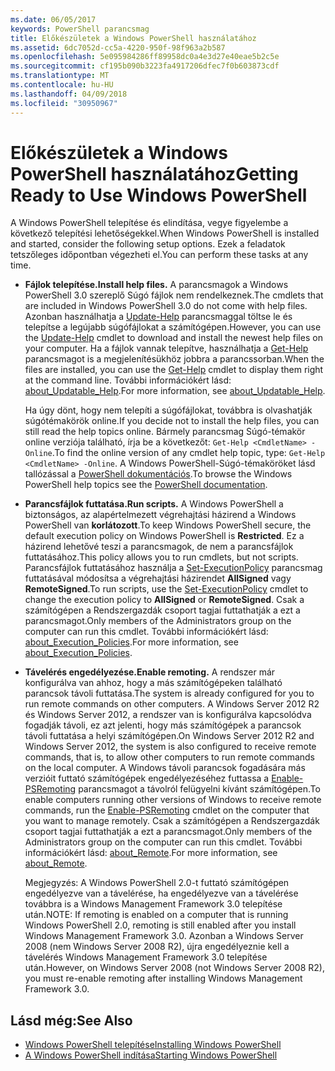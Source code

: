 ```yaml
---
ms.date: 06/05/2017
keywords: PowerShell parancsmag
title: Előkészületek a Windows PowerShell használatához
ms.assetid: 6dc7052d-cc5a-4220-950f-98f963a2b587
ms.openlocfilehash: 5e095984286ff89958dc0a4e3d27e40eae5b2c5e
ms.sourcegitcommit: cf195b090b3223fa4917206dfec7f0b603873cdf
ms.translationtype: MT
ms.contentlocale: hu-HU
ms.lasthandoff: 04/09/2018
ms.locfileid: "30950967"
---
```

# <a name="getting-ready-to-use-windows-powershell"></a><span data-ttu-id="bec5a-103">Előkészületek a Windows PowerShell használatához</span><span class="sxs-lookup"><span data-stu-id="bec5a-103">Getting Ready to Use Windows PowerShell</span></span>
<span data-ttu-id="bec5a-104">A Windows PowerShell telepítése és elindítása, vegye figyelembe a következő telepítési lehetőségekkel.</span><span class="sxs-lookup"><span data-stu-id="bec5a-104">When Windows PowerShell is installed and started, consider the following setup options.</span></span> <span data-ttu-id="bec5a-105">Ezek a feladatok tetszőleges időpontban végezheti el.</span><span class="sxs-lookup"><span data-stu-id="bec5a-105">You can perform these tasks at any time.</span></span>

- <span data-ttu-id="bec5a-106">**Fájlok telepítése.**</span><span class="sxs-lookup"><span data-stu-id="bec5a-106">**Install help files.**</span></span> <span data-ttu-id="bec5a-107">A parancsmagok a Windows PowerShell 3.0 szereplő Súgó fájlok nem rendelkeznek.</span><span class="sxs-lookup"><span data-stu-id="bec5a-107">The cmdlets that are included in Windows PowerShell 3.0 do not come with help files.</span></span> <span data-ttu-id="bec5a-108">Azonban használhatja a [Update-Help](/powershell/module/microsoft.powershell.core/update-help) parancsmaggal töltse le és telepítse a legújabb súgófájlokat a számítógépen.</span><span class="sxs-lookup"><span data-stu-id="bec5a-108">However, you can use the [Update-Help](/powershell/module/microsoft.powershell.core/update-help) cmdlet to download and install the newest help files on your computer.</span></span> <span data-ttu-id="bec5a-109">Ha a fájlok vannak telepítve, használhatja a [Get-Help](/powershell/module/microsoft.powershell.core/get-help) parancsmagot is a megjelenítésükhöz jobbra a parancssorban.</span><span class="sxs-lookup"><span data-stu-id="bec5a-109">When the files are installed, you can use the [Get-Help](/powershell/module/microsoft.powershell.core/get-help) cmdlet to display them right at the command line.</span></span> <span data-ttu-id="bec5a-110">További információkért lásd: [about_Updatable_Help](/powershell/module/microsoft.powershell.core/about/about_updatable_help).</span><span class="sxs-lookup"><span data-stu-id="bec5a-110">For more information, see [about_Updatable_Help](/powershell/module/microsoft.powershell.core/about/about_updatable_help).</span></span>

    <span data-ttu-id="bec5a-111">Ha úgy dönt, hogy nem telepíti a súgófájlokat, továbbra is olvashatják súgótémakörök online.</span><span class="sxs-lookup"><span data-stu-id="bec5a-111">If you decide not to install the help files, you can still read the help topics online.</span></span> <span data-ttu-id="bec5a-112">Bármely parancsmag Súgó-témakör online verziója található, írja be a következőt: `Get-Help <CmdletName> -Online`.</span><span class="sxs-lookup"><span data-stu-id="bec5a-112">To find the online version of any cmdlet help topic, type: `Get-Help <CmdletName> -Online`.</span></span> <span data-ttu-id="bec5a-113">A Windows PowerShell-Súgó-témaköröket lásd tallózással a [PowerShell dokumentációs](/powershell/scripting).</span><span class="sxs-lookup"><span data-stu-id="bec5a-113">To browse the Windows PowerShell help topics see the [PowerShell documentation](/powershell/scripting).</span></span>

- <span data-ttu-id="bec5a-114">**Parancsfájlok futtatása.**</span><span class="sxs-lookup"><span data-stu-id="bec5a-114">**Run scripts.**</span></span> <span data-ttu-id="bec5a-115">A Windows PowerShell a biztonságos, az alapértelmezett végrehajtási házirend a Windows PowerShell van **korlátozott**.</span><span class="sxs-lookup"><span data-stu-id="bec5a-115">To keep Windows PowerShell secure, the default execution policy on Windows PowerShell is **Restricted**.</span></span> <span data-ttu-id="bec5a-116">Ez a házirend lehetővé teszi a parancsmagok, de nem a parancsfájlok futtatásához.</span><span class="sxs-lookup"><span data-stu-id="bec5a-116">This policy allows you to run cmdlets, but not scripts.</span></span> <span data-ttu-id="bec5a-117">Parancsfájlok futtatásához használja a [Set-ExecutionPolicy](/powershell/module/microsoft.powershell.security/set-executionpolicy) parancsmag futtatásával módosítsa a végrehajtási házirendet **AllSigned** vagy **RemoteSigned**.</span><span class="sxs-lookup"><span data-stu-id="bec5a-117">To run scripts, use the [Set-ExecutionPolicy](/powershell/module/microsoft.powershell.security/set-executionpolicy) cmdlet to change the execution policy to **AllSigned** or **RemoteSigned**.</span></span> <span data-ttu-id="bec5a-118">Csak a számítógépen a Rendszergazdák csoport tagjai futtathatják a ezt a parancsmagot.</span><span class="sxs-lookup"><span data-stu-id="bec5a-118">Only members of the Administrators group on the computer can run this cmdlet.</span></span> <span data-ttu-id="bec5a-119">További információkért lásd: [about_Execution_Policies](/powershell/module/microsoft.powershell.core/about/about_execution_policies).</span><span class="sxs-lookup"><span data-stu-id="bec5a-119">For more information, see [about_Execution_Policies](/powershell/module/microsoft.powershell.core/about/about_execution_policies).</span></span>

- <span data-ttu-id="bec5a-120">**Távelérés engedélyezése.**</span><span class="sxs-lookup"><span data-stu-id="bec5a-120">**Enable remoting.**</span></span> <span data-ttu-id="bec5a-121">A rendszer már konfigurálva van ahhoz, hogy a más számítógépeken található parancsok távoli futtatása.</span><span class="sxs-lookup"><span data-stu-id="bec5a-121">The system is already configured for you to run remote commands on other computers.</span></span> <span data-ttu-id="bec5a-122">A Windows Server 2012 R2 és Windows Server 2012, a rendszer van is konfigurálva kapcsolódva fogadják távoli, ez azt jelenti, hogy más számítógépek a parancsok távoli futtatása a helyi számítógépen.</span><span class="sxs-lookup"><span data-stu-id="bec5a-122">On Windows Server 2012 R2 and Windows Server 2012, the system is also configured to receive remote commands, that is, to allow other computers to run remote commands on the local computer.</span></span> <span data-ttu-id="bec5a-123">A Windows távoli parancsok fogadására más verzióit futtató számítógépek engedélyezéséhez futtassa a [Enable-PSRemoting](/powershell/module/microsoft.powershell.core/enable-psremoting) parancsmagot a távolról felügyelni kívánt számítógépen.</span><span class="sxs-lookup"><span data-stu-id="bec5a-123">To enable computers running other versions of Windows to receive remote commands, run the [Enable-PSRemoting](/powershell/module/microsoft.powershell.core/enable-psremoting) cmdlet on the computer that you want to manage remotely.</span></span> <span data-ttu-id="bec5a-124">Csak a számítógépen a Rendszergazdák csoport tagjai futtathatják a ezt a parancsmagot.</span><span class="sxs-lookup"><span data-stu-id="bec5a-124">Only members of the Administrators group on the computer can run this cmdlet.</span></span> <span data-ttu-id="bec5a-125">További információkért lásd: [about_Remote](/powershell/module/microsoft.powershell.core/about/about_remote).</span><span class="sxs-lookup"><span data-stu-id="bec5a-125">For more information, see [about_Remote](/powershell/module/microsoft.powershell.core/about/about_remote).</span></span>

    <span data-ttu-id="bec5a-126">Megjegyzés: A Windows PowerShell 2.0-t futtató számítógépen engedélyezve van a távelérése, ha engedélyezve van a távelérése továbbra is a Windows Management Framework 3.0 telepítése után.</span><span class="sxs-lookup"><span data-stu-id="bec5a-126">NOTE: If remoting is enabled on a computer that is running Windows PowerShell 2.0, remoting is still enabled after you install Windows Management Framework 3.0.</span></span> <span data-ttu-id="bec5a-127">Azonban a Windows Server 2008 (nem Windows Server 2008 R2), újra engedélyeznie kell a távelérés Windows Management Framework 3.0 telepítése után.</span><span class="sxs-lookup"><span data-stu-id="bec5a-127">However, on Windows Server 2008 (not Windows Server 2008 R2), you must re-enable remoting after installing Windows Management Framework 3.0.</span></span>

## <a name="see-also"></a><span data-ttu-id="bec5a-128">Lásd még:</span><span class="sxs-lookup"><span data-stu-id="bec5a-128">See Also</span></span>
- [<span data-ttu-id="bec5a-129">Windows PowerShell telepítése</span><span class="sxs-lookup"><span data-stu-id="bec5a-129">Installing Windows PowerShell</span></span>](../setup/Installing-Windows-PowerShell.md)
- [<span data-ttu-id="bec5a-130">A Windows PowerShell indítása</span><span class="sxs-lookup"><span data-stu-id="bec5a-130">Starting Windows PowerShell</span></span>](/powershell/scripting/setup/starting-windows-powershell)